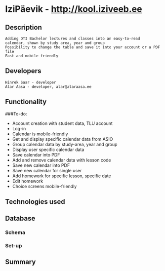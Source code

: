 # IziPäevik - http://kool.iziveeb.ee
## Description
	Adding DTI Bachelor lectures and classes into an easy-to-read calendar, shown by study area, year and group
	Possibility to change the table and save it into your account or a PDF file
	Fast and mobile friendly

## Developers
	Hinrek Saar - developer
	Alar Aasa - developer, alar@alaraasa.ee

## Functionality

###To-do:
* Account creation with student data, TLU account
* Log-in
* Calendar is mobile-friendly
* Get and display specific calendar data from ASIO
* Group calendar data by study-area, year and group
* Display user specific calendar data
* Save calendar into PDF
* Add and remove calendar data with lesson code
* Save new calendar into PDF
* Save new calendar for single user
* Add homework for specific lesson, specific date
* Edit homework
* Choice screens mobile-friendly
        
## Technologies used
	
## Database
### Schema
### Set-up

##  Summary
